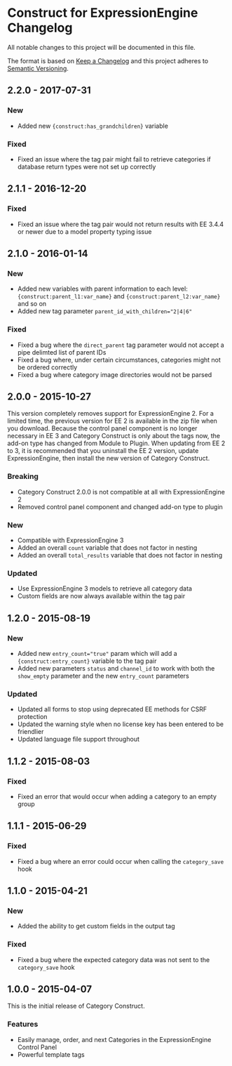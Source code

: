 # Construct for ExpressionEngine Changelog

All notable changes to this project will be documented in this file.

The format is based on [Keep a Changelog](http://keepachangelog.com/en/1.0.0/)
and this project adheres to [Semantic Versioning](http://semver.org/spec/v2.0.0.html).

## 2.2.0 - 2017-07-31
### New
- Added new `{construct:has_grandchildren}` variable
### Fixed
- Fixed an issue where the tag pair might fail to retrieve categories if database return types were not set up correctly

## 2.1.1 - 2016-12-20
### Fixed
- Fixed an issue where the tag pair would not return results with EE 3.4.4 or newer due to a model property typing issue

## 2.1.0 - 2016-01-14
### New
- Added new variables with parent information to each level: `{construct:parent_l1:var_name}` and `{construct:parent_l2:var_name}` and so on
- Added new tag parameter `parent_id_with_children="2|4|6"`
### Fixed
- Fixed a bug where the `direct_parent` tag parameter would not accept a pipe delimted list of parent IDs
- Fixed a bug where, under certain circumstances, categories might not be ordered correctly
- Fixed a bug where category image directories would not be parsed

## 2.0.0 - 2015-10-27
This version completely removes support for ExpressionEngine 2. For a limited time, the previous version for EE 2 is available in the zip file when you download. Because the control panel component is no longer necessary in EE 3 and Category Construct is only about the tags now, the add-on type has changed from Module to Plugin. When updating from EE 2 to 3, it is recommended that you uninstall the EE 2 version, update ExpressionEngine, then install the new version of Category Construct.
### Breaking
- Category Construct 2.0.0 is not compatible at all with ExpressionEngine 2
- Removed control panel component and changed add-on type to plugin
### New
- Compatible with ExpressionEngine 3
- Added an overall `count` variable that does not factor in nesting
- Added an overall `total_results` variable that does not factor in nesting
### Updated
- Use ExpressionEngine 3 models to retrieve all category data
- Custom fields are now always available within the tag pair

## 1.2.0 - 2015-08-19
### New
- Added new `entry_count="true"` param which will add a `{construct:entry_count}` variable to the tag pair
- Added new parameters `status` and `channel_id` to work with both the `show_empty` parameter and the new `entry_count` parameters
### Updated
- Updated all forms to stop using deprecated EE methods for CSRF protection
- Updated the warning style when no license key has been entered to be friendlier
- Updated language file support throughout

## 1.1.2 - 2015-08-03
### Fixed
- Fixed an error that would occur when adding a category to an empty group

## 1.1.1 - 2015-06-29
### Fixed
- Fixed a bug where an error could occur when calling the `category_save` hook

## 1.1.0 - 2015-04-21
### New
- Added the ability to get custom fields in the output tag
### Fixed
- Fixed a bug where the expected category data was not sent to the `category_save` hook

## 1.0.0 - 2015-04-07
This is the initial release of Category Construct.
### Features
- Easily manage, order, and next Categories in the ExpressionEngine Control Panel
- Powerful template tags
